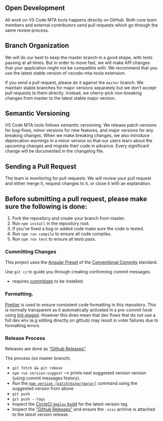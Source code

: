 ## Open Development

All work on VS Code MTA tools happens directly on GitHub.
Both core team members and external contributors send pull requests which go through the same review process.

## Branch Organization

We will do our best to keep the master branch in a good shape, with tests passing at all times.
But in order to move fast, we will make API changes that your application might not be compatible with.
We recommend that you use the latest stable version of vscode-mta-tools extension.

If you send a pull request, please do it against the `master` branch.
We maintain stable branches for major versions separately but we don’t accept pull requests to them directly.
Instead, we cherry-pick non-breaking changes from master to the latest stable major version.

## Semantic Versioning

VS Code MTA tools follows semantic versioning.
We release patch versions for bug-fixes, minor versions for new features, and major versions for any breaking changes.
When we make breaking changes, we also introduce deprecation warnings in a minor version
so that our users learn about the upcoming changes and migrate their code in advance.
Every significant change will be documented in the changelog file.

## Sending a Pull Request

The team is monitoring for pull requests. We will review your pull request and either merge it,
request changes to it, or close it with an explanation.

## Before submitting a pull request, please make sure the following is done:

1. Fork the repository and create your branch from master.
2. Run `npm install` in the repository root.
3. If you’ve fixed a bug or added code make sure the code is tested.
4. Run `npm run compile` to ensure all code compiles.
5. Run `npm run test` to ensure all tests pass.

### Committing Changes

This project uses the [Angular Preset](https://github.com/angular/angular/blob/master/CONTRIBUTING.md#commit-message-format)
of the [Conventional Commits](https://www.conventionalcommits.org/en/v1.0.0/) standard.

Use `git cz` to guide you through creating conforming commit messages.

- requires [commitizen](https://github.com/commitizen/cz-cli#installing-the-command-line-tool) to be installed.

### Formatting.

[Prettier](https://prettier.io/) is used to ensure consistent code formatting in this repository.
This is normally transparent as it automatically activated in a pre-commit hook using [lint-staged](https://github.com/okonet/lint-staged).
However this does mean that dev flows that do not use a full dev env (e.g editing directly on github)
may result in voter failures due to formatting errors.

### Release Process

Releases are done as ["Github Releases"][gh-releases].

The process (on master branch). 

- `git fetch && git rebase`
- `npm run version:suggest` --> prints next suggested version version (using commit messages history).
- Run the [`npm version [patch|minor|major]`](https://docs.npmjs.com/cli/version)
  command using the suggested version from above
- `git push`
- `git push --tags`
- Inspect the [CircleCI `deploy` build](https://circleci.com/gh/SAP/vscode-mta-tools) for the latest version tag.
- Inspect the ["Github Releases"][gh-releases] and ensure the `.vsix` archive is attached to the latest version release.

[gh-releases]: https://github.com/SAP/vscode-mta-tools/releases
